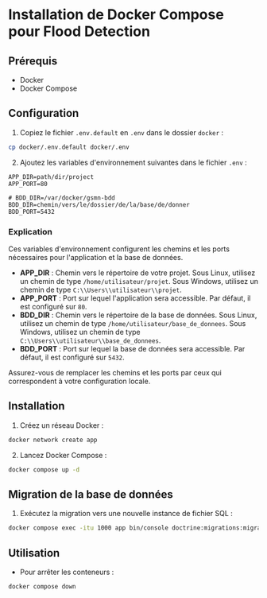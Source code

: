 # Installation de Docker Compose pour Flood Detection

## Prérequis

- Docker
- Docker Compose

## Configuration

1. Copiez le fichier `.env.default` en `.env` dans le dossier `docker` :

```bash
cp docker/.env.default docker/.env
```

2. Ajoutez les variables d'environnement suivantes dans le fichier `.env` :

```env
APP_DIR=path/dir/project
APP_PORT=80

# BDD_DIR=/var/docker/gsmn-bdd
BDD_DIR=chemin/vers/le/dossier/de/la/base/de/donner
BDD_PORT=5432
```

### Explication

Ces variables d'environnement configurent les chemins et les ports nécessaires pour l'application et la base de données.

- **APP_DIR** : Chemin vers le répertoire de votre projet. Sous Linux, utilisez un chemin de type `/home/utilisateur/projet`. Sous Windows, utilisez un chemin de type `C:\\Users\\utilisateur\\projet`.
- **APP_PORT** : Port sur lequel l'application sera accessible. Par défaut, il est configuré sur `80`.
- **BDD_DIR** : Chemin vers le répertoire de la base de données. Sous Linux, utilisez un chemin de type `/home/utilisateur/base_de_donnees`. Sous Windows, utilisez un chemin de type `C:\\Users\\utilisateur\\base_de_donnees`.
- **BDD_PORT** : Port sur lequel la base de données sera accessible. Par défaut, il est configuré sur `5432`.

Assurez-vous de remplacer les chemins et les ports par ceux qui correspondent à votre configuration locale.

## Installation

1. Créez un réseau Docker :

```bash
docker network create app
```

2. Lancez Docker Compose :

```bash
docker compose up -d
```

## Migration de la base de données

1. Exécutez la migration vers une nouvelle instance de fichier SQL :

```bash
docker compose exec -itu 1000 app bin/console doctrine:migrations:migrate
```

## Utilisation

- Pour arrêter les conteneurs :

```bash
docker compose down
```

